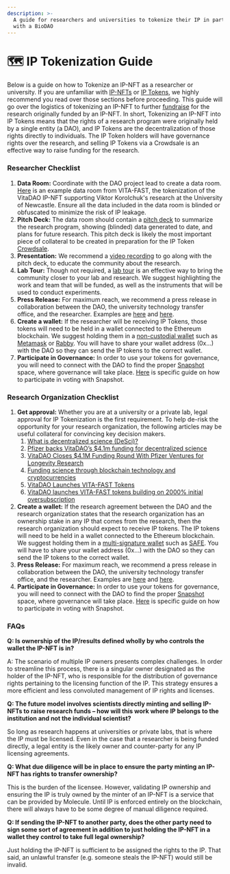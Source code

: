 ```yaml
---
description: >-
  A guide for researchers and universities to tokenize their IP in partnership
  with a BioDAO
---
```


# 🗺 IP Tokenization Guide

Below is a guide on how to Tokenize an IP-NFT as a researcher or university. If you are unfamiliar with [IP-NFTs](https://docs.molecule.to/documentation/ip-nfts/intro-to-ip-nft) or [IP Tokens](https://docs.molecule.to/documentation/ip-tokens/what-are-ipts), we highly recommend you read over those sections before proceeding. This guide will go over the logistics of tokenizing an IP-NFT to further [fundraise](https://docs.molecule.to/documentation/ip-tokens/what-is-a-crowdsale-of-ipts) for the research originally funded by an IP-NFT. In short, Tokenizing an IP-NFT into IP Tokens means that the rights of a research program were originally held by a single entity (a DAO), and IP Tokens are the decentralization of those rights directly to individuals. The IP Token holders will have governance rights over the research, and selling IP Tokens via a Crowdsale is an effective way to raise funding for the research.

### Researcher Checklist

1. **Data Room:** Coordinate with the DAO project lead to create a data room. [Here](https://moleculecloud.app.box.com/v/vitafastdataroom) is an example data room from VITA-FAST, the tokenization of the VitaDAO IP-NFT supporting Viktor Korolchuk's research at the University of Newcastle. Ensure all the data included in the data room is blinded or obfuscated to minimize the risk of IP leakage.&#x20;
2. **Pitch Deck:** The data room should contain a [pitch deck](https://moleculecloud.box.com/v/vitafastdeck) to summarize the research program, showing (blinded) data generated to date, and plans for future research. This pitch deck is likely the most important piece of collateral to be created in preparation for the IP Token [Crowdsale](https://docs.molecule.to/documentation/ip-tokens/what-is-a-crowdsale-of-ipts).
3. **Presentation:** We recommend a [video recording](https://moleculecloud.box.com/v/VITAFASTProjectOverview) to go along with the pitch deck, to educate the community about the research.&#x20;
4. **Lab Tour:** Though not required, a [lab tour](https://moleculecloud.box.com/v/korolchuk-lab-tour) is an effective way to bring the community closer to your lab and research. We suggest highlighting the work and team that will be funded, as well as the instruments that will be used to conduct experiments.
5. **Press Release:** For maximum reach, we recommend a press release in collaboration between the DAO, the university technology transfer office, and the researcher. Examples are [here](https://www.lifespan.io/news/vitadao-launches-vita-fast-tokens/) and [here](https://longevity.technology/news/vitadao-launches-vita-fast-tokens-building-on-2000-initial-oversubscription/).&#x20;
6. **Create a wallet:** If the researcher will be receiving IP Tokens, those tokens will need to be held in a wallet connected to the Ethereum blockchain. We suggest holding them in a [non-custodial wallet](https://www.gemini.com/cryptopedia/crypto-wallets-custodial-vs-noncustodial#section-custodial-crypto-wallets-pro-and-cons) such as [Metamask](https://metamask.io/download/) or [Rabby](https://rabby.io/). You will have to share your wallet address (0x...) with the DAO so they can send the IP tokens to the correct wallet.
7. **Participate in Governance:** In order to use your tokens for governance, you will need to connect with the DAO to find the proper [Snapshot](https://snapshot.org/#/) space, where governance will take place. [Here](https://docs.snapshot.org/user-guides/voting/vote) is specific guide on how to participate in voting with Snapshot.&#x20;

### Research Organization Checklist

1. **Get approval:** Whether you are at a university or a private lab, legal approval for IP Tokenization is the first requirement. To help de-risk the opportunity for your research organization, the following articles may be useful collateral for convincing key decision makers.
   1. [What is decentralized science (DeSci)?](https://ethereum.org/en/desci/)
   2. [Pfizer backs VitaDAO’s $4.1m funding for decentralized science](https://www.ledgerinsights.com/pfizer-vitadao-decentralized-science/)
   3. [VitaDAO Closes $4.1M Funding Round With Pfizer Ventures for Longevity Research](https://www.coindesk.com/web3/2023/01/30/vitadao-closes-41m-funding-round-with-pfizer-ventures-for-longevity-research/)
   4. [Funding science through blockchain technology and cryptocurrencies](https://from.ncl.ac.uk/funding-science-through-blockchain-technology-and-cryptocurrencies)
   5. [VitaDAO Launches VITA-FAST Tokens](https://www.lifespan.io/news/vitadao-launches-vita-fast-tokens/)
   6. [VitaDAO launches VITA-FAST tokens building on 2000% initial oversubscription](https://longevity.technology/news/vitadao-launches-vita-fast-tokens-building-on-2000-initial-oversubscription/)
2. **Create a wallet:** If the research agreement between the DAO and the research organization states that the research organization has an ownership stake in any IP that comes from the research, then the research organization should expect to receive IP tokens. The IP tokens will need to be held in a wallet connected to the Ethereum blockchain. We suggest holding them in a [multi-signature wallet](https://www.coindesk.com/learn/what-is-a-multisig-wallet/) such as [SAFE](https://safe.global/). You will have to share your wallet address (0x...) with the DAO so they can send the IP tokens to the correct wallet.
3. **Press Release:** For maximum reach, we recommend a press release in collaboration between the DAO, the university technology transfer office, and the researcher. Examples are [here](https://www.lifespan.io/news/vitadao-launches-vita-fast-tokens/) and [here](https://longevity.technology/news/vitadao-launches-vita-fast-tokens-building-on-2000-initial-oversubscription/).&#x20;
4. **Participate in Governance:** In order to use your tokens for governance, you will need to connect with the DAO to find the proper [Snapshot](https://snapshot.org/#/) space, where governance will take place. [Here](https://docs.snapshot.org/user-guides/voting/vote) is specific guide on how to participate in voting with Snapshot.&#x20;

### FAQs

**Q: Is ownership of the IP/results defined wholly by who controls the wallet the IP-NFT is in?**

A: The scenario of multiple IP owners presents complex challenges. In order to streamline this process, there is a singular owner designated as the holder of the IP-NFT, who is responsible for the distribution of governance rights pertaining to the licensing function of the IP. This strategy ensures a more efficient and less convoluted management of IP rights and licenses.

**Q: The future model involves scientists directly minting and selling IP-NFTs to raise research funds – how will this work where IP belongs to the institution and not the individual scientist?**

So long as research happens at universities or private labs, that is where the IP must be licensed. Even in the case that a researcher is being funded directly, a legal entity is the likely owner and counter-party for any IP licensing agreements.&#x20;

**Q: What due diligence will be in place to ensure the party minting an IP-NFT has rights to transfer ownership?**

This is the burden of the licensee. However, validating IP ownership and ensuring the IP is truly owned by the minter of an IP-NFT is a service that can be provided by Molecule. Until IP is enforced entirely on the blockchain, there will always have to be some degree of manual diligence required.

**Q: If sending the IP-NFT to another party, does the other party need to sign some sort of agreement in addition to just holding the IP-NFT in a wallet they control to take full legal ownership?**

Just holding the IP-NFT is sufficient to be assigned the rights to the IP. That said, an unlawful transfer (e.g. someone steals the IP-NFT) would still be invalid.
